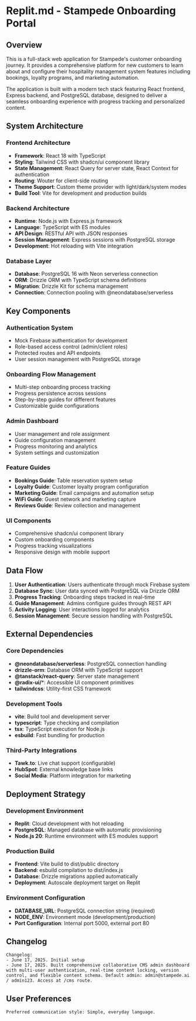 # Replit.md - Stampede Onboarding Portal

## Overview

This is a full-stack web application for Stampede's customer onboarding journey. It provides a comprehensive platform for new customers to learn about and configure their hospitality management system features including bookings, loyalty programs, and marketing automation.

The application is built with a modern tech stack featuring React frontend, Express backend, and PostgreSQL database, designed to deliver a seamless onboarding experience with progress tracking and personalized content.

## System Architecture

### Frontend Architecture
- **Framework**: React 18 with TypeScript
- **Styling**: Tailwind CSS with shadcn/ui component library
- **State Management**: React Query for server state, React Context for authentication
- **Routing**: Wouter for client-side routing
- **Theme Support**: Custom theme provider with light/dark/system modes
- **Build Tool**: Vite for development and production builds

### Backend Architecture
- **Runtime**: Node.js with Express.js framework
- **Language**: TypeScript with ES modules
- **API Design**: RESTful API with JSON responses
- **Session Management**: Express sessions with PostgreSQL storage
- **Development**: Hot reloading with Vite integration

### Database Layer
- **Database**: PostgreSQL 16 with Neon serverless connection
- **ORM**: Drizzle ORM with TypeScript schema definitions
- **Migration**: Drizzle Kit for schema management
- **Connection**: Connection pooling with @neondatabase/serverless

## Key Components

### Authentication System
- Mock Firebase authentication for development
- Role-based access control (admin/client roles)
- Protected routes and API endpoints
- User session management with PostgreSQL storage

### Onboarding Flow Management
- Multi-step onboarding process tracking
- Progress persistence across sessions
- Step-by-step guides for different features
- Customizable guide configurations

### Admin Dashboard
- User management and role assignment
- Guide configuration management
- Progress monitoring and analytics
- System settings and customization

### Feature Guides
- **Bookings Guide**: Table reservation system setup
- **Loyalty Guide**: Customer loyalty program configuration
- **Marketing Guide**: Email campaigns and automation setup
- **WiFi Guide**: Guest network and marketing capture
- **Reviews Guide**: Review collection and management

### UI Components
- Comprehensive shadcn/ui component library
- Custom onboarding components
- Progress tracking visualizations
- Responsive design with mobile support

## Data Flow

1. **User Authentication**: Users authenticate through mock Firebase system
2. **Database Sync**: User data synced with PostgreSQL via Drizzle ORM
3. **Progress Tracking**: Onboarding steps tracked in real-time
4. **Guide Management**: Admins configure guides through REST API
5. **Activity Logging**: User interactions logged for analytics
6. **Session Management**: Secure session handling with PostgreSQL

## External Dependencies

### Core Dependencies
- **@neondatabase/serverless**: PostgreSQL connection handling
- **drizzle-orm**: Database ORM with TypeScript support
- **@tanstack/react-query**: Server state management
- **@radix-ui/***: Accessible UI component primitives
- **tailwindcss**: Utility-first CSS framework

### Development Tools
- **vite**: Build tool and development server
- **typescript**: Type checking and compilation
- **tsx**: TypeScript execution for Node.js
- **esbuild**: Fast bundling for production

### Third-Party Integrations
- **Tawk.to**: Live chat support (configurable)
- **HubSpot**: External knowledge base links
- **Social Media**: Platform integration for marketing

## Deployment Strategy

### Development Environment
- **Replit**: Cloud development with hot reloading
- **PostgreSQL**: Managed database with automatic provisioning
- **Node.js 20**: Runtime environment with ES modules support

### Production Build
- **Frontend**: Vite build to dist/public directory
- **Backend**: esbuild compilation to dist/index.js
- **Database**: Drizzle migrations applied automatically
- **Deployment**: Autoscale deployment target on Replit

### Environment Configuration
- **DATABASE_URL**: PostgreSQL connection string (required)
- **NODE_ENV**: Environment mode (development/production)
- **Port Configuration**: Internal port 5000, external port 80

## Changelog

```
Changelog:
- June 17, 2025. Initial setup
- June 17, 2025. Built comprehensive collaborative CMS admin dashboard with multi-user authentication, real-time content locking, version control, and flexible content schema. Default admin: admin@stampede.ai / admin123. Access at /cms route.
```

## User Preferences

```
Preferred communication style: Simple, everyday language.
```